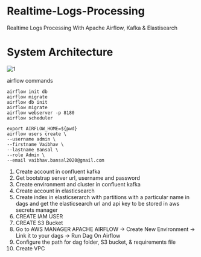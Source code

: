 # Realtime-Logs-Processing
Realtime Logs Processing With Apache Airflow, Kafka &amp; Elastisearch

# System Architecture

![1](https://res.cloudinary.com/vaibhav-codexpress/image/upload/v1742305141/diagram-export-18-03-2025-09_38_41_ivksxh.png)



airflow commands

```
airflow init db
airflow migrate
airflow db init
airflow migrate
airflow webserver -p 8180
airflow scheduler
```

```
export AIRFLOW_HOME=${pwd}
airflow users create \
--username admin \
--firstname Vaibhav \
--lastname Bansal \
--role Admin \
--email vaibhav.bansal2020@gmail.com
```

1. Create account in confluent kafka
2. Get bootstrap server url, username and password
3. Create environment and cluster in confluent kafka
4. Create account in elasticsearch
5. Create index in elasticserarch with partitions with a particular name in dags and get the elasticsearch url and api key to be stored in aws secrets manager
6. CREATE IAM USER
7. CREATE S3 Bucket
8. Go to AWS MANAGER APACHE AIRFLOW -> Create New Environment -> Link it to your dags -> Run Dag On Airflow
9. Configure the path for dag folder, S3 bucket, & requirements file
10. Create VPC
